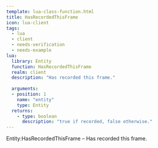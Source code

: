 ```yaml
---
template: lua-class-function.html
title: HasRecordedThisFrame
icon: lua-client
tags:
  - lua
  - client
  - needs-verification
  - needs-example
lua:
  library: Entity
  function: HasRecordedThisFrame
  realm: client
  description: "Has recorded this frame."
  
  arguments:
  - position: 1
    name: "entity"
    type: Entity
  returns:
    - type: boolean
      description: "true if recorded, false otherwise."
---
```


<div class="lua__search__keywords">
Entity:HasRecordedThisFrame &#x2013; Has recorded this frame.
</div>
